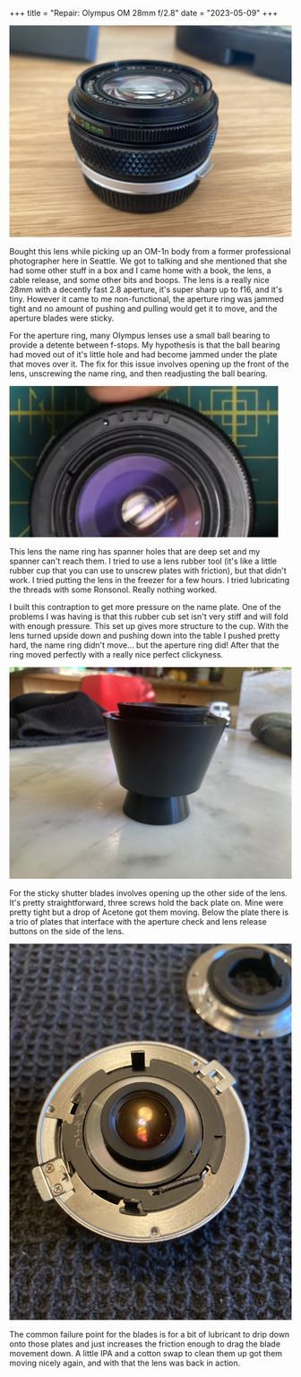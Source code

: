 +++
title = "Repair: Olympus OM 28mm f/2.8"
date = "2023-05-09"
+++

<img src="./olympus-om-28mm-f28.jpeg" />

Bought this lens while picking up an OM-1n body from a former professional photographer here in Seattle. We got to talking and she mentioned that she had some other stuff in a box and I came home with a book, the lens, a cable release, and some other bits and boops. The lens is a really nice 28mm with a decently fast 2.8 aperture, it's super sharp up to f16, and it's tiny. However it came to me non-functional, the aperture ring was jammed tight and no amount of pushing and pulling would get it to move, and the aperture blades were sticky.

For the aperture ring, many Olympus lenses use a small ball bearing to provide a detente between f-stops. My hypothesis is that the ball bearing had moved out of it's little hole and had become jammed under the plate that moves over it. The fix for this issue involves opening up the front of the lens, unscrewing the name ring, and then readjusting the ball bearing.

<img src="./aperture-detentes.png" />

This lens the name ring has spanner holes that are deep set and my spanner can't reach them. I tried to use a lens rubber tool (it's like a little rubber cup that you can use to unscrew plates with friction), but that didn't work. I tried putting the lens in the freezer for a few hours. I tried lubricating the threads with some Ronsonol. Really nothing worked.

I built this contraption to get more pressure on the name plate. One of the problems I was having is that this rubber cub set isn't very stiff and will fold with enough pressure. This set up gives more structure to the cup. With the lens turned upside down and pushing down into the table I pushed pretty hard, the name ring didn't move... but the aperture ring did! After that the ring moved perfectly with a really nice perfect clickyness.

<img src="./contraption.jpeg" />

For the sticky shutter blades involves opening up the other side of the lens. It's pretty straightforward, three screws hold the back plate on. Mine were pretty tight but a drop of Acetone got them moving. Below the plate there is a trio of plates that interface with the aperture check and lens release buttons on the side of the lens.

<img src="./plate-trio.jpeg" />

The common failure point for the blades is for a bit of lubricant to drip down onto those plates and just increases the friction enough to drag the blade movement down. A little IPA and a cotton swap to clean them up got them moving nicely again, and with that the lens was back in action.
